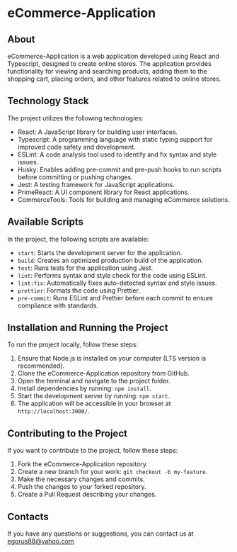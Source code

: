 # eCommerce-Application

## About

eCommerce-Application is a web application developed using React and Typescript, designed to create online stores. The application provides functionality for viewing and searching products, adding them to the shopping cart, placing orders, and other features related to online stores.

## Technology Stack

The project utilizes the following technologies:

- React: A JavaScript library for building user interfaces.
- Typescript: A programming language with static typing support for improved code safety and development.
- ESLint: A code analysis tool used to identify and fix syntax and style issues.
- Husky: Enables adding pre-commit and pre-push hooks to run scripts before committing or pushing changes.
- Jest: A testing framework for JavaScript applications.
- PrimeReact: A UI component library for React applications.
- CommerceTools: Tools for building and managing eCommerce solutions.

## Available Scripts

In the project, the following scripts are available:

- `start`: Starts the development server for the application.
- `build`: Creates an optimized production build of the application.
- `test`: Runs tests for the application using Jest.
- `lint`: Performs syntax and style check for the code using ESLint.
- `lint:fix`: Automatically fixes auto-detected syntax and style issues.
- `prettier`: Formats the code using Prettier.
- `pre-commit`: Runs ESLint and Prettier before each commit to ensure compliance with standards.

## Installation and Running the Project

To run the project locally, follow these steps:

1. Ensure that Node.js is installed on your computer (LTS version is recommended).
2. Clone the eCommerce-Application repository from GitHub.
3. Open the terminal and navigate to the project folder.
4. Install dependencies by running: `npm install`.
5. Start the development server by running: `npm start`.
6. The application will be accessible in your browser at `http://localhost:3000/`.

## Contributing to the Project

If you want to contribute to the project, follow these steps:

1. Fork the eCommerce-Application repository.
2. Create a new branch for your work: `git checkout -b my-feature`.
3. Make the necessary changes and commits.
4. Push the changes to your forked repository.
5. Create a Pull Request describing your changes.

## Contacts

If you have any questions or suggestions, you can contact us at egorus88@yahoo.com

